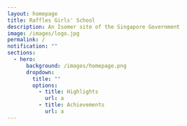 ```yaml
---
layout: homepage
title: Raffles Girls' School
description: An Isomer site of the Singapore Government
image: /images/logo.jpg
permalink: /
notification: ""
sections:
  - hero:
      background: /images/homepage.png
      dropdown:
        title: ""
        options:
          - title: Highlights
            url: a
          - title: Achievements
            url: a
---
```

